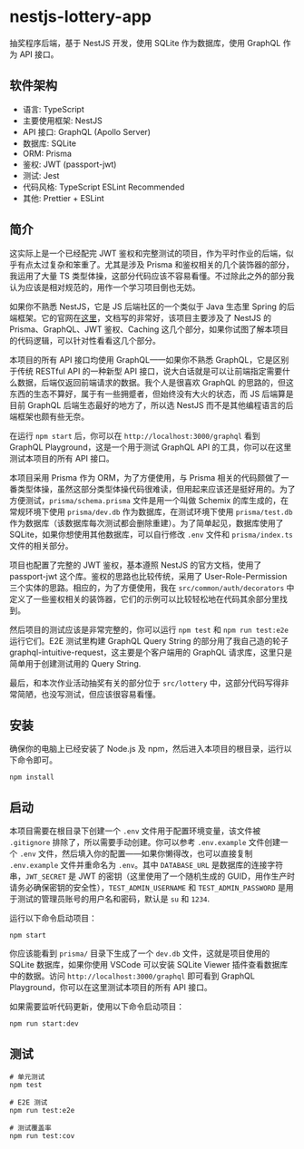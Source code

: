 # nestjs-lottery-app

抽奖程序后端，基于 NestJS 开发，使用 SQLite 作为数据库，使用 GraphQL 作为 API 接口。

## 软件架构

- 语言: TypeScript
- 主要使用框架: NestJS
- API 接口: GraphQL (Apollo Server)
- 数据库: SQLite
- ORM: Prisma
- 鉴权: JWT (passport-jwt)
- 测试: Jest
- 代码风格: TypeScript ESLint Recommended
- 其他: Prettier + ESLint

## 简介

这实际上是一个已经配完 JWT 鉴权和完整测试的项目，作为平时作业的后端，似乎有点太过复杂和笨重了。尤其是涉及 Prisma 和鉴权相关的几个装饰器的部分，我运用了大量 TS 类型体操，这部分代码应该不容易看懂。不过除此之外的部分我认为应该是相对规范的，用作一个学习项目倒也无妨。

如果你不熟悉 NestJS，它是 JS 后端社区的一个类似于 Java 生态里 Spring 的后端框架。它的官网在[这里](https://nestjs.com/)，文档写的非常好，该项目主要涉及了 NestJS 的 Prisma、GraphQL、JWT 鉴权、Caching 这几个部分，如果你试图了解本项目的代码逻辑，可以针对性看看这几个部分。

本项目的所有 API 接口均使用 GraphQL——如果你不熟悉 GraphQL，它是区别于传统 RESTful API 的一种新型 API 接口，说大白话就是可以让前端指定需要什么数据，后端仅返回前端请求的数据。我个人是很喜欢 GraphQL 的思路的，但这东西的生态不算好，属于有一些拥蹙者，但始终没有大火的状态，而 JS 后端算是目前 GraphQL 后端生态最好的地方了，所以选 NestJS 而不是其他编程语言的后端框架也颇有些无奈。

在运行 `npm start` 后，你可以在 `http://localhost:3000/graphql` 看到 GraphQL Playground，这是一个用于测试 GraphQL API 的工具，你可以在这里测试本项目的所有 API 接口。

本项目采用 Prisma 作为 ORM，为了方便使用，与 Prisma 相关的代码颇做了一番类型体操，虽然这部分类型体操代码很难读，但用起来应该还是挺好用的。为了方便测试，`prisma/schema.prisma` 文件是用一个叫做 Schemix 的库生成的，在常规环境下使用 `prisma/dev.db` 作为数据库，在测试环境下使用 `prisma/test.db` 作为数据库（该数据库每次测试都会删除重建）。为了简单起见，数据库使用了 SQLite，如果你想使用其他数据库，可以自行修改 `.env` 文件和 `prisma/index.ts` 文件的相关部分。

项目也配置了完整的 JWT 鉴权，基本遵照 NestJS 的官方文档，使用了 passport-jwt 这个库。鉴权的思路也比较传统，采用了 User-Role-Permission 三个实体的思路。相应的，为了方便使用，我在 `src/common/auth/decorators` 中定义了一些鉴权相关的装饰器，它们的示例可以比较轻松地在代码其余部分里找到。

然后项目的测试应该是非常完整的，你可以运行 `npm test` 和 `npm run test:e2e` 运行它们。E2E 测试里构建 GraphQL Query String 的部分用了我自己造的轮子 graphql-intuitive-request，这主要是个客户端用的 GraphQL 请求库，这里只是简单用于创建测试用的 Query String.

最后，和本次作业活动抽奖有关的部分位于 `src/lottery` 中，这部分代码写得非常简陋，也没写测试，但应该很容易看懂。

## 安装

确保你的电脑上已经安装了 Node.js 及 npm，然后进入本项目的根目录，运行以下命令即可。

```shell
npm install
```

## 启动

本项目需要在根目录下创建一个 `.env` 文件用于配置环境变量，该文件被 `.gitignore` 排除了，所以需要手动创建。你可以参考 `.env.example` 文件创建一个 `.env` 文件，然后填入你的配置——如果你懒得改，也可以直接复制 `.env.example` 文件并重命名为 `.env`。其中 `DATABASE_URL` 是数据库的连接字符串，`JWT_SECRET` 是 JWT 的密钥（这里使用了一个随机生成的 GUID，用作生产时请务必确保密钥的安全性），`TEST_ADMIN_USERNAME` 和 `TEST_ADMIN_PASSWORD` 是用于测试的管理员账号的用户名和密码，默认是 `su` 和 `1234`.

运行以下命令启动项目：

```shell
npm start
```

你应该能看到 `prisma/` 目录下生成了一个 `dev.db` 文件，这就是项目使用的 SQLite 数据库，如果你使用 VSCode 可以安装 SQLite Viewer 插件查看数据库中的数据。访问 `http://localhost:3000/graphql` 即可看到 GraphQL Playground，你可以在这里测试本项目的所有 API 接口。

如果需要监听代码更新，使用以下命令启动项目：

```shell
npm run start:dev
```

## 测试

```shell
# 单元测试
npm test

# E2E 测试
npm run test:e2e

# 测试覆盖率
npm run test:cov
```
